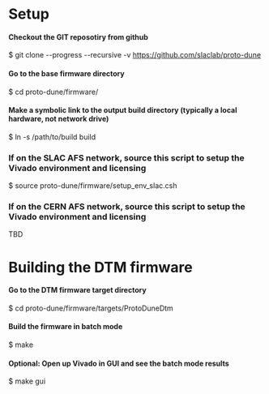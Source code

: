 # Setup 

#### Checkout the GIT reposotiry from github
$ git clone --progress --recursive -v https://github.com/slaclab/proto-dune

#### Go to the base firmware directory
$ cd proto-dune/firmware/

#### Make a symbolic link to the output build directory (typically a local hardware, not network drive)
$ ln -s /path/to/build build

### If on the SLAC AFS network, source this script to setup the Vivado environment and licensing  
$ source proto-dune/firmware/setup_env_slac.csh

### If on the CERN AFS network, source this script to setup the Vivado environment and licensing  
TBD

# Building the DTM firmware

#### Go to the DTM firmware target directory
$ cd proto-dune/firmware/targets/ProtoDuneDtm

#### Build the firmware in batch mode
$ make

#### Optional: Open up Vivado in GUI and see the batch mode results
$ make gui
